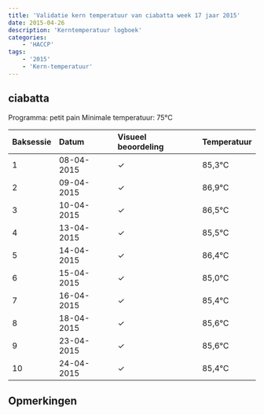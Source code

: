 ```yaml
---
title: 'Validatie kern temperatuur van ciabatta week 17 jaar 2015'
date: 2015-04-26
description: 'Kerntemperatuur logboek'
categories:
    - 'HACCP'
tags:
    - '2015'
    - 'Kern-temperatuur'
---
```


## ciabatta

Programma: petit pain
Minimale temperatuur: 75°C

| Baksessie | Datum | Visueel beoordeling | Temperatuur |
|:---|:---|:---|:---|
| 1 | 08-04-2015 | &check; | 85,3°C |
| 2 | 09-04-2015 | &check; | 86,9°C |
| 3 | 10-04-2015 | &check; | 86,5°C |
| 4 | 13-04-2015 | &check; | 85,5°C |
| 5 | 14-04-2015 | &check; | 86,4°C |
| 6 | 15-04-2015 | &check; | 85,0°C |
| 7 | 16-04-2015 | &check; | 85,4°C |
| 8 | 18-04-2015 | &check; | 85,6°C |
| 9 | 23-04-2015 | &check; | 85,6°C |
| 10 | 24-04-2015 | &check; | 85,4°C |

## Opmerkingen


